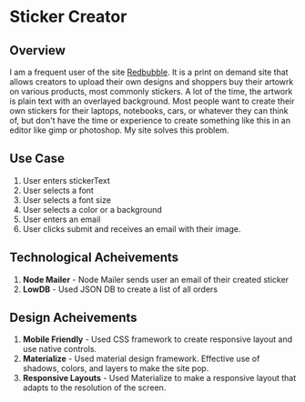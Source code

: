 # Sticker Creator

## Overview

I am a frequent user of the site [Redbubble](www.redbubble.com). It is a print on demand site that allows creators to upload their own designs and shoppers buy their artowrk on various products, most commonly stickers. A lot of the time, the artwork is plain text with an overlayed background. Most people want to create their own stickers for their laptops, notebooks, cars, or whatever they can think of, but don't have the time or experience to create something like this in an editor like gimp or photoshop. My site solves this problem.

## Use Case

1. User enters stickerText
2. User selects a font
3. User selects a font size
4. User selects a color or a background
5. User enters an email
6. User clicks submit and receives an email with their image.

## Technological Acheivements

1. **Node Mailer** - Node Mailer sends user an email of their created sticker
2. **LowDB** - Used JSON DB to create a list of all orders

## Design Acheivements

1. **Mobile Friendly** - Used CSS framework to create responsive layout and use native controls.
2. **Materialize** - Used material design framework. Effective use of shadows, colors, and layers to make the site pop.
3. **Responsive Layouts** - Used Materialize to make a responsive layout that adapts to the resolution of the screen.

